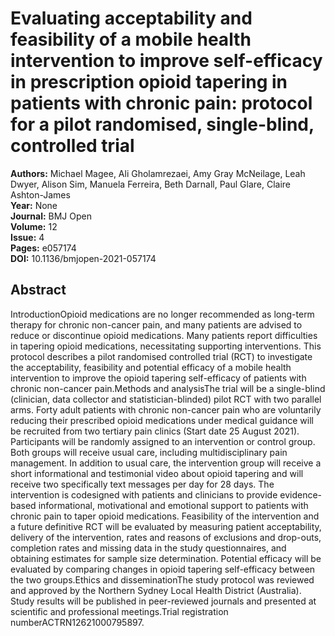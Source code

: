 # Evaluating acceptability and feasibility of a mobile health intervention to improve self-efficacy in prescription opioid tapering in patients with chronic pain: protocol for a pilot randomised, single-blind, controlled trial

**Authors:** Michael Magee, Ali Gholamrezaei, Amy Gray McNeilage, Leah Dwyer, Alison Sim, Manuela Ferreira, Beth Darnall, Paul Glare, Claire Ashton-James  
**Year:** None  
**Journal:** BMJ Open  
**Volume:** 12  
**Issue:** 4  
**Pages:** e057174  
**DOI:** 10.1136/bmjopen-2021-057174  

## Abstract
IntroductionOpioid medications are no longer recommended as long-term therapy for chronic non-cancer pain, and many patients are advised to reduce or discontinue opioid medications. Many patients report difficulties in tapering opioid medications, necessitating supporting interventions. This protocol describes a pilot randomised controlled trial (RCT) to investigate the acceptability, feasibility and potential efficacy of a mobile health intervention to improve the opioid tapering self-efficacy of patients with chronic non-cancer pain.Methods and analysisThe trial will be a single-blind (clinician, data collector and statistician-blinded) pilot RCT with two parallel arms. Forty adult patients with chronic non-cancer pain who are voluntarily reducing their prescribed opioid medications under medical guidance will be recruited from two tertiary pain clinics (Start date 25 August 2021). Participants will be randomly assigned to an intervention or control group. Both groups will receive usual care, including multidisciplinary pain management. In addition to usual care, the intervention group will receive a short informational and testimonial video about opioid tapering and will receive two specifically text messages per day for 28 days. The intervention is codesigned with patients and clinicians to provide evidence-based informational, motivational and emotional support to patients with chronic pain to taper opioid medications. Feasibility of the intervention and a future definitive RCT will be evaluated by measuring patient acceptability, delivery of the intervention, rates and reasons of exclusions and drop-outs, completion rates and missing data in the study questionnaires, and obtaining estimates for sample size determination. Potential efficacy will be evaluated by comparing changes in opioid tapering self-efficacy between the two groups.Ethics and disseminationThe study protocol was reviewed and approved by the Northern Sydney Local Health District (Australia). Study results will be published in peer-reviewed journals and presented at scientific and professional meetings.Trial registration numberACTRN12621000795897.

